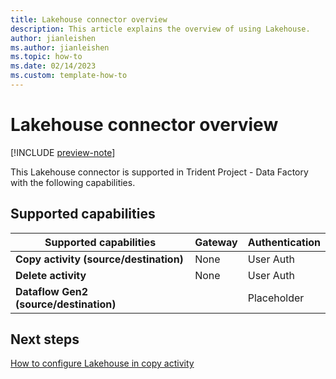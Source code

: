```yaml
---
title: Lakehouse connector overview
description: This article explains the overview of using Lakehouse.
author: jianleishen
ms.author: jianleishen
ms.topic: how-to
ms.date: 02/14/2023
ms.custom: template-how-to 
---
```


# Lakehouse connector overview

[!INCLUDE [preview-note](../includes/preview-note.md)]

This Lakehouse connector is supported in Trident Project - Data Factory with the following capabilities.

## Supported capabilities

| Supported capabilities | Gateway | Authentication |
| --- | --- | ---|
| **Copy activity (source/destination)** | None | User Auth |
| **Delete activity** | None | User Auth |
| **Dataflow Gen2 (source/destination)** |  | Placeholder |

## Next steps

[How to configure Lakehouse in copy activity](connector-lakehouse-copy-activity.md)